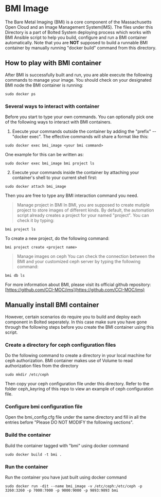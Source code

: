 # BMI Image
The Bare Metal Imaging (BMI) is a core component of the Massachusetts Open Cloud and an Image Management System(IMS). The files under this Directory is a part of Bolted System deploying process which works with BMI Ansible script to help you build, configure and run a BMI container automatically. Note that you are **NOT** supposed to build a runnable BMI container by manually running "docker build" command from this directory.

## How to play with BMI container
After BMI is successfully built and run, you are able execute the following commands to manage your image.
You should check on your designated BMI node the BMI container is running:
```
sudo docker ps
```

### Several ways to interact with container
Before you start to type your own commands. You can optionally pick one of the following ways to interact with BMI containers.

1. Execute your commands outside the container by adding the "prefix" -- "docker exec". The effective commands will share a format like this:
```
sudo docker exec bmi_image <your bmi command>
```
One example for this can be written as:
```
sudo docker exec bmi_image bmi project ls
```

2. Execute your commands inside the container by attaching your container's shell to your current shell first:
```
sudo docker attach bmi_image
```
Then you are free to type any BMI interaction command you need.

> Manage project in BMI
In BMI, you are supposed to create mutiple project to store images of different kinds.
By default, the automation script already creates a project for your named "project". You can check it by typing:
```
bmi project ls
```

To create a new project, do the following command:
```
bmi project create <project name>
```

> Manage images on ceph
You can check the connection between the BMI and your customized ceph server by typing the following command:
```
bmi db ls
```

For more information about BMI, please visit its official github repository: [https://github.com/CCI-MOC/ims](https://github.com/CCI-MOC/ims)

## Manually install BMI container
However, certain scenarios do require you to build and deploy each component in Bolted seperately. In this case make sure you have gone through the following steps before you create the BMI container using this script.

### Create a directory for ceph configuration files
Do the following command to create a directory in your local machine for ceph authorization. BMI container makes use of Volume to read authorization files from the directory
```
sudo mkdir /etc/ceph
```
Then copy your ceph configuration file under this directory.
Refer to the folder ceph_keyring of this repo to view an example of ceph configuration file.

### Configure bmi configuration file
Open the bmi_config.cfg file under the same directory and fill in all the entries before "Please DO NOT MODIFY the following sections".

### Build the container
Build the container tagged with "bmi" using docker command
```
sudo docker build -t bmi .
```

### Run the container
Run the container you have just built using docker command
```
sudo docker run -dit --name bmi_image -v /etc/ceph:/etc/ceph -p 3260:3260 -p 7000:7000 -p 9000:9000 -p 9893:9893 bmi
```
